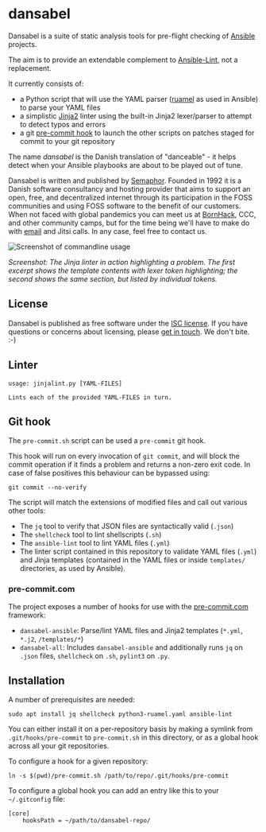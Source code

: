 # dansabel

Dansabel is a suite of static analysis tools for pre-flight checking of [Ansible](https://www.ansible.com) projects.

The aim is to provide an extendable complement to [Ansible-Lint](https://ansible-lint.readthedocs.io/en/latest/), not a replacement.

It currently consists of:
- a Python script that will use the YAML parser ([ruamel](https://pypi.org/project/ruamel.yaml/) as used in Ansible) to parse your YAML files
- a simplistic [Jinja2](https://en.wikipedia.org/wiki/Jinja_(template_engine)) linter using the built-in Jinja2 lexer/parser to attempt to detect typos and errors
- a git [pre-commit hook](https://githooks.com/) to launch the other scripts on patches staged for commit to your git repository

The name *dansabel* is the Danish translation of "danceable" - it helps detect when your Ansible playbooks are about to be played out of tune.

Dansabel is written and published by [Semaphor](https://www.semaphor.dk). Founded in 1992 it is a Danish software consultancy and hosting provider that aims to support an open, free, and decentralized internet through its participation in the FOSS communities and using FOSS software to the benefit of our customers. When not faced with global pandemics you can meet us at [BornHack](https://bornhack.dk), CCC, and other community camps, but for the time being we'll have to make do with [email](mailto:info@semaphor.dk) and Jitsi calls. In any case, feel free to contact us.

![Screenshot of commandline usage](https://user-images.githubusercontent.com/69192941/105885543-8ce93d00-6009-11eb-9b4e-4cdfc8080dfc.png)

*Screenshot: The Jinja linter in action highlighting a problem. The first excerpt shows the template contents with lexer token highlighting; the second shows the same section, but listed by individual tokens.*

## License

Dansabel is published as free software under the [ISC license](https://en.wikipedia.org/wiki/ISC_license). If you have questions or concerns about licensing, please [get in touch](mailto:info@semaphor.dk). We don't bite. :-)

## Linter

```
usage: jinjalint.py [YAML-FILES]

Lints each of the provided YAML-FILES in turn.
```

## Git hook

The `pre-commit.sh` script can be used a `pre-commit` git hook.

This hook will run on every invocation of `git commit`, and will block the commit operation if it finds a problem and returns a non-zero exit code.
In case of false positives this behaviour can be bypassed using:
```shell
git commit --no-verify
```

The script will match the extensions of modified files and call out various other tools:
- The `jq` tool to verify that JSON files are syntactically valid (`.json`)
- The `shellcheck` tool to lint shellscripts (`.sh`)
- The `ansible-lint` tool to lint YAML files (`.yml`)
- The linter script contained in this repository to validate YAML files (`.yml`) and Jinja templates (contained in the YAML files or inside `templates/` directories, as used by Ansible).

### pre-commit.com

The project exposes a number of hooks for use with the [pre-commit.com](https://pre-commit.com/) framework:
- `dansabel-ansible`: Parse/lint YAML files and Jinja2 templates (`*.yml`, `*.j2`, `/templates/*`)
- `dansabel-all`: Includes `dansabel-ansible` and additionally runs `jq` on `.json` files, `shellcheck` on `.sh`, `pylint3` on `.py`.

## Installation

A number of prerequisites are needed:
```shell
sudo apt install jq shellcheck python3-ruamel.yaml ansible-lint
```

You can either install it on a per-repository basis by making a symlink from `.git/hooks/pre-commit` to `pre-commit.sh` in this directory, or as a global hook across all your git repositories.

To configure a hook for a given repository:
```shell
ln -s $(pwd)/pre-commit.sh /path/to/repo/.git/hooks/pre-commit
```

To configure a global hook you can add an entry like this to your `~/.gitconfig` file:
```
[core]
    hooksPath = ~/path/to/dansabel-repo/
```
